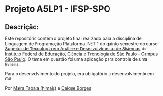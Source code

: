 # Projeto A5LP1 - IFSP-SPO

Descrição:
------------------
Este repositório contém o projeto final realizado para a disciplina de Linguagem de Programação Plataforma .NET 1 do quinto semestre do curso [Superior de Tecnologia em Análise e Desenvolvimento de Sistemas](https://spo.ifsp.edu.br/tads) do [Instituto Federal de Educação, Ciência e Tecnologia de São Paulo - Campus São Paulo](https://spo.ifsp.edu.br/). O tema em questão foi uma aplicação para controle de uma livraria. 

Para o desenvolvimento do projeto, era obrigatório o desenvolvimento em C#.

Por [Maíra Tabata (himais)](https://github.com/himais) e [Caique Borges](#)
